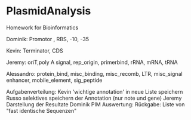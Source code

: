 PlasmidAnalysis
===============

Homework for Bioinformatics

Dominik: Promotor , RBS, -10, -35

Kevin: Terminator, CDS

Jeremy: oriT,poly A signal, rep_origin, primerbind, rRNA, mRNA, tRNA

Alessandro: protein_bind, misc_binding, misc_recomb, LTR, misc_signal
enhancer, mobile_element, sig_peptide

Aufgabenverteilung:
    Kevin   'wichtige annotation' in neue Liste speichern
    Russo   selektives speichern der Annotation (nur note und gene)
    Jeremy  Darstellung der Resultate
    Dominik PIM Auswertung: Rückgabe: Liste von "fast identische Sequenzen"
